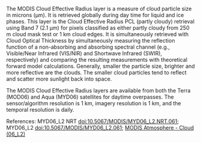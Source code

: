 The MODIS Cloud Effective Radius layer is a measure of cloud particle size in microns (μm). It is retrieved globally during day time for liquid and ice phases. This layer is the Cloud Effective Radius PCL (partly cloudy) retrieval using Band 7 (2.1 μm) for pixels classified as either partly cloudy from 250 m cloud mask test or 1 km cloud edges. It is simultaneously retrieved with Cloud Optical Thickness by simultaneously measuring the reflection function of a non-absorbing and absorbing spectral channel (e.g., Visible/Near Infrared (VIS/NIR) and Shortwave Infrared (SWIR), respectively) and comparing the resulting measurements with theoretical forward model calculations. Generally, smaller the particle size, brighter and more reflective are the clouds. The smaller cloud particles tend to reflect and scatter more sunlight back into space.

The MODIS Cloud Effective Radius layers are available from both the Terra (MOD06) and Aqua (MYD06) satellites for daytime overpasses. The sensor/algorithm resolution is 1 km, imagery resolution is 1 km, and the temporal resolution is daily.

References: MYD06_L2 NRT [doi:10.5067/MODIS/MYD06_L2.NRT.061](https://doi.org/10.5067/MODIS/MYD06_L2.NRT.061); MYD06_L2 [doi:10.5067/MODIS/MYD06_L2.061](https://doi.org/10.5067/MODIS/MYD06_L2.061); [MODIS Atmosphere - Cloud (06_L2)](https://modis-atmos.gsfc.nasa.gov/products/cloud)
